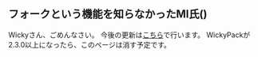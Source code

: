 ## フォークという機能を知らなかったMI氏()
Wickyさん、ごめんなさい。
今後の更新は[こちら](https://github.com/MI11435/DankaguLike_GLWickyPack_plus_MImod)で行います。
WickyPackが2.3.0以上になったら、このページは消す予定です。
